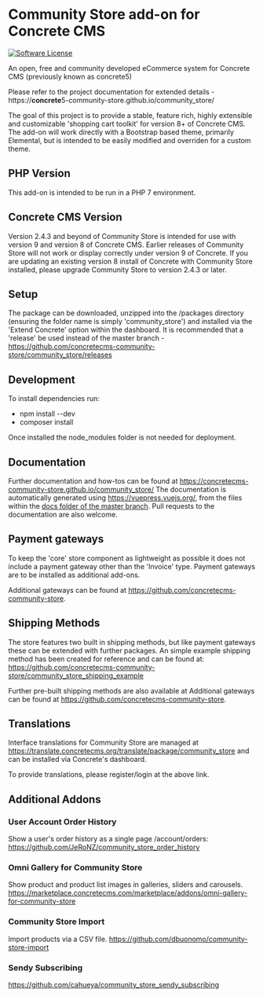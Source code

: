 # Community Store add-on for Concrete CMS

[![Software License](https://img.shields.io/badge/license-MIT-brightgreen.svg?style=flat-square)](LICENSE)

An open, free and community developed eCommerce system for Concrete CMS (previously known as concrete5)

Please refer to the project documentation for extended details - https://**concrete**5-community-store.github.io/community_store/

The goal of this project is to provide a stable, feature rich, highly extensible and customizable 'shopping cart toolkit' for version 8+ of Concrete CMS.
The add-on will work directly with a Bootstrap based theme, primarily Elemental, but is intended to be easily modified and overriden for a custom theme.

## PHP Version
This add-on is intended to be run in a PHP 7 environment.

## Concrete CMS Version
Version 2.4.3 and beyond of Community Store is intended for use with version 9 and version 8 of Concrete CMS.
Earlier releases of Community Store will not work or display correctly under version 9 of Concrete. If you are updating an existing version 8 install of Concrete with Community Store installed, please upgrade Community Store to version 2.4.3 or later.  

## Setup
The package can be downloaded, unzipped into the /packages directory (ensuring the folder name is simply 'community_store') and installed via the 'Extend Concrete' option within the dashboard.  It is recommended that a 'release' be used instead of the master branch - https://github.com/concretecms-community-store/community_store/releases

## Development
To install dependencies run:
- npm install --dev
- composer install

Once installed the node_modules folder is not needed for deployment.

## Documentation
Further documentation and how-tos can be found at https://concretecms-community-store.github.io/community_store/
The documentation is automatically generated using https://vuepress.vuejs.org/, from the files within the [docs folder of the master branch](https://github.com/concretecms-community-store/community_store/tree/master/docs).
Pull requests to the documentation are also welcome.

## Payment gateways
To keep the 'core' store component as lightweight as possible it does not include a payment gateway other than the 'Invoice' type.
Payment gateways are to be installed as additional add-ons.

Additional gateways can be found at https://github.com/concretecms-community-store.

## Shipping Methods
The store features two built in shipping methods, but like payment gateways these can be extended with further packages. 
An simple example shipping method has been created for reference and can be found at:
https://github.com/concretecms-community-store/community_store_shipping_example

Further pre-built shipping methods are also available at Additional gateways can be found at https://github.com/concretecms-community-store.

## Translations
Interface translations for Community Store are managed at https://translate.concretecms.org/translate/package/community_store and can be installed via Concrete's dashboard.

To provide translations, please register/login at the above link.

## Additional Addons

### User Account Order History
Show a user's order history as a single page /account/orders:
https://github.com/JeRoNZ/community_store_order_history

### Omni Gallery for Community Store
Show product and product list images in galleries, sliders and carousels.
https://marketplace.concretecms.com/marketplace/addons/omni-gallery-for-community-store

### Community Store Import
Import products via a CSV file.
https://github.com/dbuonomo/community-store-import

### Sendy Subscribing
https://github.com/cahueya/community_store_sendy_subscribing
